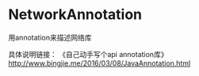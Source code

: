 # NetworkAnnotation
用annotation来描述网络库

具体说明链接：
《自己动手写个api annotation库》
http://www.bingjie.me/2016/03/08/JavaAnnotation.html
